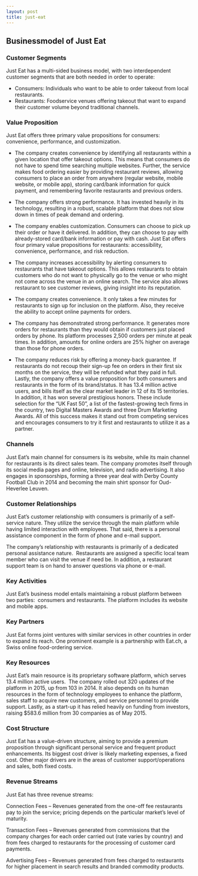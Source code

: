 ```yaml
---
layout: post
title: just-eat
---
```


Businessmodel of Just Eat
--------------------------

### Customer Segments

Just Eat has a multi-sided business model, with two interdependent customer segments that are both needed in order to operate:

 * Consumers: Individuals who want to be able to order takeout from local restaurants.
* Restaurants: Foodservice venues offering takeout that want to expand their customer volume beyond traditional channels.
 ### Value Proposition

Just Eat offers three primary value propositions for consumers: convenience, performance, and customization.

 * The company creates convenience by identifying all restaurants within a given location that offer takeout options. This means that consumers do not have to spend time searching multiple websites. Further, the service makes food ordering easier by providing restaurant reviews, allowing consumers to place an order from anywhere (regular website, mobile website, or mobile app), storing card/bank information for quick payment, and remembering favorite restaurants and previous orders.
* The company offers strong performance. It has invested heavily in its technology, resulting in a robust, scalable platform that does not slow down in times of peak demand and ordering.
* The company enables customization. Consumers can choose to pick up their order or have it delivered. In addition, they can choose to pay with already-stored card/bank information or pay with cash.
 Just Eat offers four primary value propositions for restaurants: accessibility, convenience, performance, and risk reduction.

 * The company increases accessibility by alerting consumers to restaurants that have takeout options. This allows restaurants to obtain customers who do not want to physically go to the venue or who might not come across the venue in an online search. The service also allows restaurant to see customer reviews, giving insight into its reputation.
* The company creates convenience. It only takes a few minutes for restaurants to sign up for inclusion on the platform. Also, they receive the ability to accept online payments for orders.
* The company has demonstrated strong performance. It generates more orders for restaurants than they would obtain if customers just placed orders by phone. Its platform processes 2,500 orders per minute at peak times. In addition, amounts for online orders are 25% higher on average than those for phone orders.
* The company reduces risk by offering a money-back guarantee. If restaurants do not recoup their sign-up fee on orders in their first six months on the service, they will be refunded what they paid in full.
 Lastly, the company offers a value proposition for both consumers and restaurants in the form of its brand/status. It has 13.4 million active users, and bills itself as the clear market leader in 12 of its 15 territories. In addition, it has won several prestigious honors. These include selection for the “UK Fast 50”, a list of the fastest-growing tech firms in the country, two Digital Masters Awards and three Drum Marketing Awards. All of this success makes it stand out from competing services and encourages consumers to try it first and restaurants to utilize it as a partner.

### Channels

Just Eat’s main channel for consumers is its website, while its main channel for restaurants is its direct sales team. The company promotes itself through its social media pages and online, television, and radio advertising. It also engages in sponsorships, forming a three year deal with Derby County Football Club in 2014 and becoming the main shirt sponsor for Oud-Heverlee Leuven.

### Customer Relationships

Just Eat’s customer relationship with consumers is primarily of a self-service nature. They utilize the service through the main platform while having limited interaction with employees. That said, there is a personal assistance component in the form of phone and e-mail support.

The company’s relationship with restaurants is primarily of a dedicated personal assistance nature.  Restaurants are assigned a specific local team member who can visit the venue if need be. In addition, a restaurant support team is on hand to answer questions via phone or e-mail.

### Key Activities

Just Eat’s business model entails maintaining a robust platform between two parties:  consumers and restaurants. The platform includes its website and mobile apps.

### Key Partners

Just Eat forms joint ventures with similar services in other countries in order to expand its reach. One prominent example is a partnership with Eat.ch, a Swiss online food-ordering service.

### Key Resources

Just Eat’s main resource is its proprietary software platform, which serves 13.4 million active users.  The company rolled out 320 updates of the platform in 2015, up from 103 in 2014. It also depends on its human resources in the form of technology employees to enhance the platform, sales staff to acquire new customers, and service personnel to provide support. Lastly, as a start-up it has relied heavily on funding from investors, raising $583.6 million from 30 companies as of May 2015.

### Cost Structure

Just Eat has a value-driven structure, aiming to provide a premium proposition through significant personal service and frequent product enhancements. Its biggest cost driver is likely marketing expenses, a fixed cost. Other major drivers are in the areas of customer support/operations and sales, both fixed costs.

### Revenue Streams

Just Eat has three revenue streams:

Connection Fees – Revenues generated from the one-off fee restaurants pay to join the service; pricing depends on the particular market’s level of maturity.

Transaction Fees – Revenues generated from commissions that the company charges for each order carried out (rate varies by country) and from fees charged to restaurants for the processing of customer card payments.

Advertising Fees – Revenues generated from fees charged to restaurants for higher placement in search results and branded commodity products.
